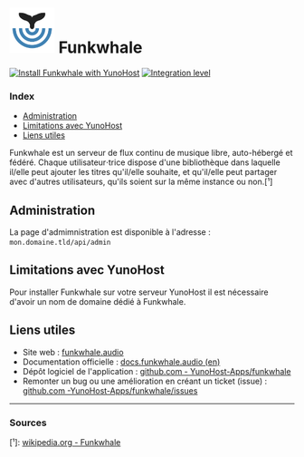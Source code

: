 # <img src="/images/funkwhale_logo.png" width="80px" alt="logo de Funkwhale"> Funkwhale

[![Install Funkwhale with YunoHost](https://install-app.yunohost.org/install-with-yunohost.png)](https://install-app.yunohost.org/?app=funkwhale) [![Integration level](https://dash.yunohost.org/integration/funkwhale.svg)](https://dash.yunohost.org/appci/app/funkwhale)

### Index

- [Administration](#administration)
- [Limitations avec YunoHost](#limitations-avec-yunohost)
- [Liens utiles](#liens-utiles)

Funkwhale est un serveur de flux continu de musique libre, auto-hébergé et fédéré. Chaque utilisateur⋅trice dispose d'une bibliothèque dans laquelle il/elle peut ajouter les titres qu'il/elle souhaite, et qu'il/elle peut partager avec d'autres utilisateurs, qu'ils soient sur la même instance ou non.[¹]

## Administration

La page d'admimnistration est disponible à l'adresse : `mon.domaine.tld/api/admin`

## Limitations avec YunoHost

Pour installer Funkwhale sur votre serveur YunoHost il est nécessaire d'avoir un nom de domaine dédié à Funkwhale.

## Liens utiles

+ Site web : [funkwhale.audio](https://funkwhale.audio/)
+ Documentation officielle : [docs.funkwhale.audio (en)](https://docs.funkwhale.audio/)
+ Dépôt logiciel de l'application : [github.com - YunoHost-Apps/funkwhale](https://github.com/YunoHost-Apps/funkwhale_ynh)
+ Remonter un bug ou une amélioration en créant un ticket (issue) : [github.com -YunoHost-Apps/funkwhale/issues](https://github.com/YunoHost-Apps/funkwhale_ynh/issues)

-----

### Sources

[¹]: [wikipedia.org - Funkwhale](https://fr.wikipedia.org/wiki/Funkwhale)
